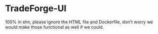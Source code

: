 # TradeForge-UI


100% in elm, please ignore the HTML file and Dockerfile, don't worry we would make those functional as well if we could.
